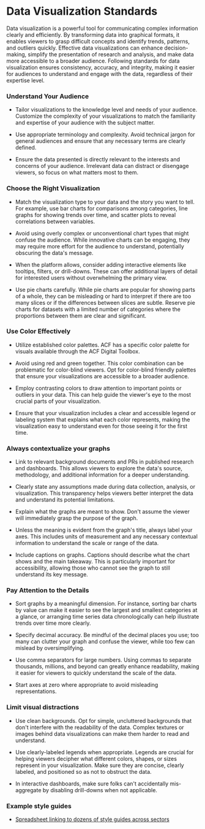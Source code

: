 # Data Visualization Standards

Data visualization is a powerful tool for communicating complex information clearly and efficiently. By transforming data into graphical formats, it enables viewers to grasp difficult concepts and identify trends, patterns, and outliers quickly. Effective data visualizations can enhance decision-making, simplify the presentation of research and analysis, and make data more accessible to a broader audience. Following standards for data visualization ensures consistency, accuracy, and integrity, making it easier for audiences to understand and engage with the data, regardless of their expertise level.

### Understand Your Audience

-   Tailor visualizations to the knowledge level and needs of your audience. Customize the complexity of your visualizations to match the familiarity and expertise of your audience with the subject matter.

-   Use appropriate terminology and complexity. Avoid technical jargon for general audiences and ensure that any necessary terms are clearly defined.

-   Ensure the data presented is directly relevant to the interests and concerns of your audience. Irrelevant data can distract or disengage viewers, so focus on what matters most to them.

### Choose the Right Visualization

-   Match the visualization type to your data and the story you want to tell. For example, use bar charts for comparisons among categories, line graphs for showing trends over time, and scatter plots to reveal correlations between variables.

-   Avoid using overly complex or unconventional chart types that might confuse the audience. While innovative charts can be engaging, they may require more effort for the audience to understand, potentially obscuring the data's message.

-   When the platform allows, consider adding interactive elements like tooltips, filters, or drill-downs. These can offer additional layers of detail for interested users without overwhelming the primary view.

-   Use pie charts carefully. While pie charts are popular for showing parts of a whole, they can be misleading or hard to interpret if there are too many slices or if the differences between slices are subtle. Reserve pie charts for datasets with a limited number of categories where the proportions between them are clear and significant.

### Use Color Effectively

-   Utilize established color palettes. ACF has a specific color palette for visuals available through the ACF Digital Toolbox.

-   Avoid using red and green together. This color combination can be problematic for color-blind viewers. Opt for color-blind friendly palettes that ensure your visualizations are accessible to a broader audience.

-   Employ contrasting colors to draw attention to important points or outliers in your data. This can help guide the viewer's eye to the most crucial parts of your visualization.

-   Ensure that your visualization includes a clear and accessible legend or labeling system that explains what each color represents, making the visualization easy to understand even for those seeing it for the first time.

### Always contextualize your graphs

-   Link to relevant background documents and PRs in published research and dashboards. This allows viewers to explore the data's source, methodology, and additional information for a deeper understanding.

-   Clearly state any assumptions made during data collection, analysis, or visualization. This transparency helps viewers better interpret the data and understand its potential limitations.

-   Explain what the graphs are meant to show. Don't assume the viewer will immediately grasp the purpose of the graph.

-   Unless the meaning is evident from the graph's title, always label your axes. This includes units of measurement and any necessary contextual information to understand the scale or range of the data.

-   Include captions on graphs. Captions should describe what the chart shows and the main takeaway. This is particularly important for accessibility, allowing those who cannot see the graph to still understand its key message.

### Pay Attention to the Details

-   Sort graphs by a meaningful dimension. For instance, sorting bar charts by value can make it easier to see the largest and smallest categories at a glance, or arranging time series data chronologically can help illustrate trends over time more clearly.

-   Specify decimal accuracy. Be mindful of the decimal places you use; too many can clutter your graph and confuse the viewer, while too few can mislead by oversimplifying.

-   Use comma separators for large numbers. Using commas to separate thousands, millions, and beyond can greatly enhance readability, making it easier for viewers to quickly understand the scale of the data.

-   Start axes at zero where appropriate to avoid misleading representations.

### Limit visual distractions

-   Use clean backgrounds. Opt for simple, uncluttered backgrounds that don't interfere with the readability of the data. Complex textures or images behind data visualizations can make them harder to read and understand.

-   Use clearly-labeled legends when appropriate. Legends are crucial for helping viewers decipher what different colors, shapes, or sizes represent in your visualization. Make sure they are concise, clearly labeled, and positioned so as not to obstruct the data.

-   In interactive dashboards, make sure folks can't accidentally mis-aggregate by disabling drill-downs when not applicable.

### Example style guides

-   [Spreadsheet linking to dozens of style guides across sectors](https://docs.google.com/spreadsheets/d/1F1gm5QLXh3USC8ZFx_M9TXYxmD-X5JLDD0oJATRTuIE/edit#gid=1679646668)
